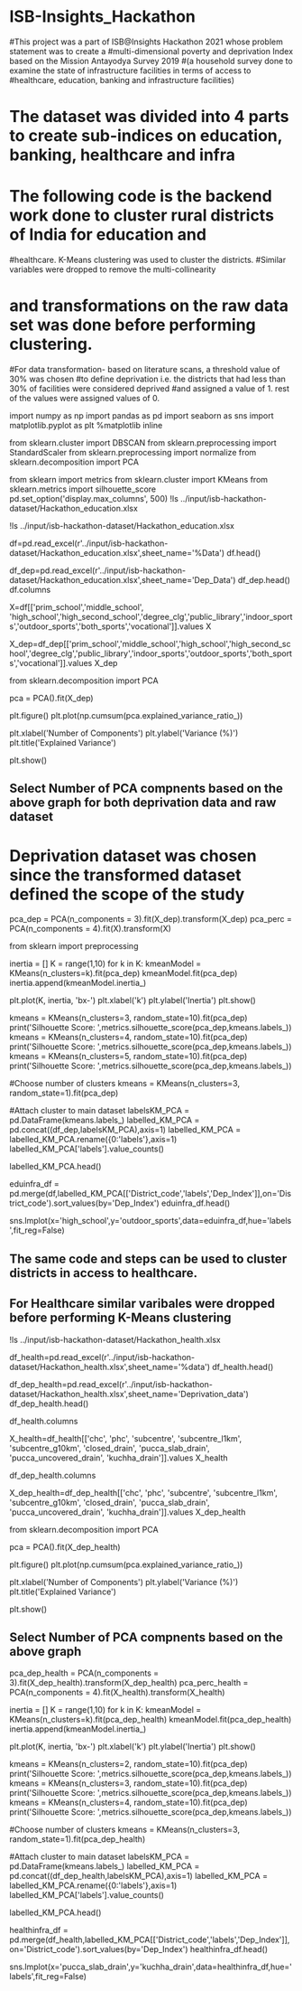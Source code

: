 # ISB-Insights_Hackathon

#This project was a part of ISB@Insights Hackathon 2021 whose problem statement was to create a 
#multi-dimensional poverty and deprivation Index based on the Mission Antayodya Survey 2019
#(a household survey done to examine the state of infrastructure facilities in terms of access to 
#healthcare, education, banking and infrastructure facilities)

# The dataset was divided into 4 parts to create sub-indices on education, banking, healthcare and infra
# The following code is the backend work done to cluster rural districts of India for education and 
#healthcare. K-Means clustering was used to cluster the districts. 
#Similar variables were dropped to remove the multi-collinearity
# and transformations on the raw data set was done before performing clustering.

#For data transformation- based on literature scans, a threshold value of 30% was chosen 
#to define deprivation i.e. the districts that had less than 30% of facilities were considered deprived 
#and assigned a value of 1. rest of the values were assigned values of 0.

import numpy as np
import pandas as pd
import seaborn as sns
import matplotlib.pyplot as plt
%matplotlib inline

from sklearn.cluster import DBSCAN
from sklearn.preprocessing import StandardScaler
from sklearn.preprocessing import normalize
from sklearn.decomposition import PCA

from sklearn import metrics
from sklearn.cluster import KMeans
from sklearn.metrics import silhouette_score
pd.set_option('display.max_columns', 500)
!ls ../input/isb-hackathon-dataset/Hackathon_education.xlsx

!ls ../input/isb-hackathon-dataset/Hackathon_education.xlsx

df=pd.read_excel(r'../input/isb-hackathon-dataset/Hackathon_education.xlsx',sheet_name='%Data')
df.head()

df_dep=pd.read_excel(r'../input/isb-hackathon-dataset/Hackathon_education.xlsx',sheet_name='Dep_Data')
df_dep.head()
df.columns

X=df[['prim_school','middle_school', 'high_school','high_second_school','degree_clg','public_library','indoor_sports','outdoor_sports','both_sports','vocational']].values
X

X_dep=df_dep[['prim_school','middle_school','high_school','high_second_school','degree_clg','public_library','indoor_sports','outdoor_sports','both_sports','vocational']].values
X_dep

from sklearn.decomposition import PCA

pca = PCA().fit(X_dep)

plt.figure()
plt.plot(np.cumsum(pca.explained_variance_ratio_))

plt.xlabel('Number of Components')
plt.ylabel('Variance (%)')
plt.title('Explained Variance')

plt.show()

## Select Number of PCA compnents based on the above graph for both deprivation data and raw dataset
# Deprivation dataset was chosen since the transformed dataset defined the scope of the study
pca_dep = PCA(n_components = 3).fit(X_dep).transform(X_dep)
pca_perc = PCA(n_components = 4).fit(X).transform(X)

from sklearn import preprocessing

inertia = []
K = range(1,10)
for k in K:
    kmeanModel = KMeans(n_clusters=k).fit(pca_dep)
    kmeanModel.fit(pca_dep)
    inertia.append(kmeanModel.inertia_)

plt.plot(K, inertia, 'bx-')
plt.xlabel('k')
plt.ylabel('Inertia')
plt.show()

  kmeans = KMeans(n_clusters=3, random_state=10).fit(pca_dep)
  print('Silhouette Score: ',metrics.silhouette_score(pca_dep,kmeans.labels_))
  kmeans = KMeans(n_clusters=4, random_state=10).fit(pca_dep)
  print('Silhouette Score: ',metrics.silhouette_score(pca_dep,kmeans.labels_))
  kmeans = KMeans(n_clusters=5, random_state=10).fit(pca_dep)
  print('Silhouette Score: ',metrics.silhouette_score(pca_dep,kmeans.labels_))
 
#Choose number of clusters
kmeans = KMeans(n_clusters=3, random_state=1).fit(pca_dep)

#Attach cluster to main dataset
labelsKM_PCA = pd.DataFrame(kmeans.labels_)
labelled_KM_PCA = pd.concat((df_dep,labelsKM_PCA),axis=1)
labelled_KM_PCA = labelled_KM_PCA.rename({0:'labels'},axis=1)
labelled_KM_PCA['labels'].value_counts()

labelled_KM_PCA.head()

eduinfra_df = pd.merge(df,labelled_KM_PCA[['District_code','labels','Dep_Index']],on='District_code').sort_values(by='Dep_Index')
eduinfra_df.head()

sns.lmplot(x='high_school',y='outdoor_sports',data=eduinfra_df,hue='labels',fit_reg=False)

## The same code and steps can be used to cluster districts in access to healthcare.

## For Healthcare similar varibales were dropped before performing K-Means clustering
!ls ../input/isb-hackathon-dataset/Hackathon_health.xlsx

df_health=pd.read_excel(r'../input/isb-hackathon-dataset/Hackathon_health.xlsx',sheet_name='%data')
df_health.head()

df_dep_health=pd.read_excel(r'../input/isb-hackathon-dataset/Hackathon_health.xlsx',sheet_name='Deprivation_data')
df_dep_health.head()

df_health.columns

X_health=df_health[['chc', 'phc', 'subcentre', 'subcentre_l1km', 'subcentre_g10km',
       'closed_drain', 'pucca_slab_drain', 'pucca_uncovered_drain',
       'kuchha_drain']].values
X_health

df_dep_health.columns

X_dep_health=df_dep_health[['chc', 'phc', 'subcentre', 'subcentre_l1km', 'subcentre_g10km',
       'closed_drain', 'pucca_slab_drain', 'pucca_uncovered_drain',
       'kuchha_drain']].values
X_dep_health

from sklearn.decomposition import PCA

pca = PCA().fit(X_dep_health)

plt.figure()
plt.plot(np.cumsum(pca.explained_variance_ratio_))

plt.xlabel('Number of Components')
plt.ylabel('Variance (%)')
plt.title('Explained Variance')

plt.show()

## Select Number of PCA compnents based on the above graph
pca_dep_health = PCA(n_components = 3).fit(X_dep_health).transform(X_dep_health)
pca_perc_health = PCA(n_components = 4).fit(X_health).transform(X_health)


inertia = []
K = range(1,10)
for k in K:
    kmeanModel = KMeans(n_clusters=k).fit(pca_dep_health)
    kmeanModel.fit(pca_dep_health)
    inertia.append(kmeanModel.inertia_)

plt.plot(K, inertia, 'bx-')
plt.xlabel('k')
plt.ylabel('Inertia')
plt.show()


  kmeans = KMeans(n_clusters=2, random_state=10).fit(pca_dep)
  print('Silhouette Score: ',metrics.silhouette_score(pca_dep,kmeans.labels_))
  kmeans = KMeans(n_clusters=3, random_state=10).fit(pca_dep)
  print('Silhouette Score: ',metrics.silhouette_score(pca_dep,kmeans.labels_))
  kmeans = KMeans(n_clusters=4, random_state=10).fit(pca_dep)
  print('Silhouette Score: ',metrics.silhouette_score(pca_dep,kmeans.labels_))

#Choose number of clusters
kmeans = KMeans(n_clusters=3, random_state=1).fit(pca_dep_health)

#Attach cluster to main dataset
labelsKM_PCA = pd.DataFrame(kmeans.labels_)
labelled_KM_PCA = pd.concat((df_dep_health,labelsKM_PCA),axis=1)
labelled_KM_PCA = labelled_KM_PCA.rename({0:'labels'},axis=1)
labelled_KM_PCA['labels'].value_counts()


labelled_KM_PCA.head()


healthinfra_df = pd.merge(df_health,labelled_KM_PCA[['District_code','labels','Dep_Index']],on='District_code').sort_values(by='Dep_Index')
healthinfra_df.head()


sns.lmplot(x='pucca_slab_drain',y='kuchha_drain',data=healthinfra_df,hue='labels',fit_reg=False)
